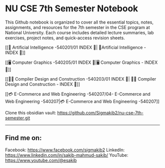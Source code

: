 # NU CSE 7th Semester Notebook

This Github notebook is organized to cover all the essential topics, notes, assignments, and resources for the 7th semester in the CSE program at National University. Each course includes detailed lecture summaries, lab exercises, project notes, and quick-access revision sheets.

[[🤖 Artificial Intelligence -540201/01 INDEX 📓| 🤖Artificial Intelligence - INDEX 📓]]

[[🖥 Computer Graphics -540205/01 INDEX 📓|🖥 Computer Graphics - INDEX 📓]]

[[👩‍💻 Compiler Design and Construction -540203/01 INDEX 📓| 👩‍💻 Compiler Design and Construction - INDEX 📓]]

[[💳 E-Commerce and Web Engineering -540207/04- E-Commerce and Web Engineering -540207|💳 E-Commerce and Web Engineering -540207]]


Clone this obsidian vault: https://github.com/Sigmakib2/nu-cse-7th-semester.git

---
## Find me on:

Facebook: https://www.facebook.com/sigmakib2
LinkedIn: https://www.linkedin.com/in/sakib-mahmud-sakib/
YouTube: https://www.youtube.com/@esakib